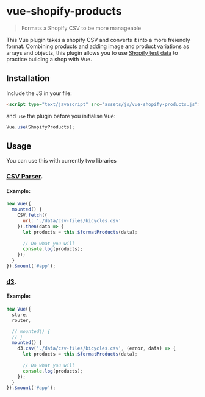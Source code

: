 # vue-shopify-products

> Formats a Shopify CSV to be more manageable

This Vue plugin takes a shopify CSV and converts it into a more freiendly format. Combining products and adding image and product variations as arrays and objects, this plugin allows you to use [Shopify test data](https://github.com/shopifypartners/shopify-product-csvs-and-images) to practice building a shop with Vue.

## Installation

Include the JS in your file:

```html
<script type="text/javascript" src="assets/js/vue-shopify-products.js"></script>
```

and `use` the plugin before you initialise Vue:

```js
Vue.use(ShopifyProducts);
```

## Usage

You can use this with currently two libraries

### [CSV Parser](https://github.com/okfn/csv.js).

#### Example:

```js
new Vue({
  mounted() {
    CSV.fetch({
      url: './data/csv-files/bicycles.csv'
    }).then(data => {
      let products = this.$formatProducts(data);
      
      // Do what you will
      console.log(products);
    });
  }
}).$mount('#app');
```

### [d3](https://d3js.org/).

#### Example:

```js
new Vue({
  store,
  router,

  // mounted() {
  // }
  mounted() {
    d3.csv('./data/csv-files/bicycles.csv', (error, data) => {
      let products = this.$formatProducts(data);
      
      // Do what you will
      console.log(products);
    });
  }
}).$mount('#app');
```
